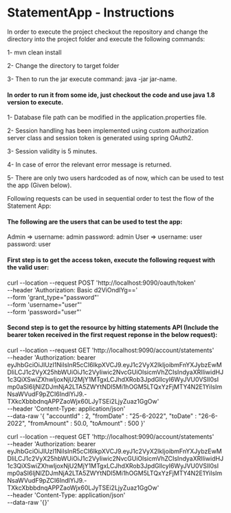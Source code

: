 # StatementApp - Instructions

In order to execute the project checkout the repository and change the directory into the project folder and execute the following commands:

  1- mvn clean install
  
  2- Change the directory to target folder
  
  3- Then to run the jar execute command: java -jar jar-name.
  

#### In order to run it from some ide, just checkout the code and use java 1.8 version to execute.
1- Database file path can be modified in the application.properties file.

2- Session handling has been implemented using custom authorization server class and session token is generated using spring OAuth2.

3- Session validity is 5 minutes.

4- In case of error the relevant error message is returned.

5- There are only two users hardcoded as of now, which can be used to test the app (Given below). 



Following requests can be used in sequential order to test the flow of the Statement App:

#### The following are the users that can be used to test the app:

Admin => username: admin     password: admin
User => username: user      password: user

#### First step is to get the access token, execute the following request with the valid user:

curl --location --request POST 'http://localhost:9090/oauth/token' \
--header 'Authorization: Basic d2ViOndlYg==' \
--form 'grant_type="password"' \
--form 'username="user"' \
--form 'password="user"'


#### Second step is to get the resource by hitting statements API (Include the bearer token received in the first request reponse in the below request):

curl --location --request GET 'http://localhost:9090/account/statements' \
--header 'Authorization: bearer eyJhbGciOiJIUzI1NiIsInR5cCI6IkpXVCJ9.eyJ1c2VyX2lkIjoibmFnYXJybzEwMDIiLCJ1c2VyX25hbWUiOiJ1c2VyIiwic2NvcGUiOlsicmVhZCIsIndyaXRlIiwidHJ1c3QiXSwiZXhwIjoxNjU2MjY1MTgxLCJhdXRob3JpdGllcyI6WyJVU0VSIl0sImp0aSI6IjNlZDJmNjA2LTA5ZWYtNDI5Mi1hOGM5LTQxYzFjMTY4N2E1YiIsImNsaWVudF9pZCI6IndlYiJ9.-TXkcXbbbdnqAPPZaoWjx60LJyTSEi2LjyZuaz1GgOw' \
--header 'Content-Type: application/json' \
--data-raw '{
    "accountId" : 2,
    "fromDate" : "25-6-2022",
    "toDate" : "26-6-2022",
    "fromAmount" : 50.0,
    "toAmount" : 500
}'


curl --location --request GET 'http://localhost:9090/account/statements' \
--header 'Authorization: bearer eyJhbGciOiJIUzI1NiIsInR5cCI6IkpXVCJ9.eyJ1c2VyX2lkIjoibmFnYXJybzEwMDIiLCJ1c2VyX25hbWUiOiJ1c2VyIiwic2NvcGUiOlsicmVhZCIsIndyaXRlIiwidHJ1c3QiXSwiZXhwIjoxNjU2MjY1MTgxLCJhdXRob3JpdGllcyI6WyJVU0VSIl0sImp0aSI6IjNlZDJmNjA2LTA5ZWYtNDI5Mi1hOGM5LTQxYzFjMTY4N2E1YiIsImNsaWVudF9pZCI6IndlYiJ9.-TXkcXbbbdnqAPPZaoWjx60LJyTSEi2LjyZuaz1GgOw' \
--header 'Content-Type: application/json' \
--data-raw '{}'



